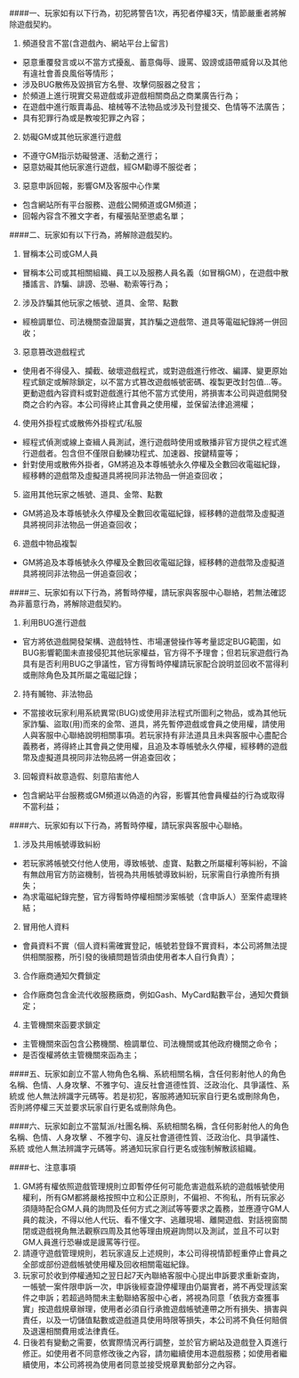####一、玩家如有以下行為，初犯將警告1次，再犯者停權3天，情節嚴重者將解除遊戲契約。

1. 頻道發言不當(含遊戲內、網站平台上留言) 
 - 惡意重覆發言或以不當方式擾亂、蓄意侮辱、謾罵、毀謗或語帶威脅以及其他有違社會善良風俗等情形；
 - 涉及BUG散佈及毀損官方名譽、攻擊伺服器之發言；
 - 於頻道上進行現實交易遊戲或非遊戲相關商品之商業廣告行為；
 - 在遊戲中進行販賣毒品、槍械等不法物品或涉及刊登援交、色情等不法廣告；
 - 具有犯罪行為或是教唆犯罪之內容；
 
2. 妨礙GM或其他玩家進行遊戲
 - 不遵守GM指示妨礙營運、活動之進行；
 - 惡意妨礙其他玩家進行遊戲，經GM勸導不服從者；
 
3. 惡意申訴回報，影響GM及客服中心作業
 - 包含網站所有平台服務、遊戲公開頻道或GM頻道；
 - 回報內容含不雅文字者，有權張貼至懲處名單；

####二、玩家如有以下行為，將解除遊戲契約。

1. 冒稱本公司或GM人員

 - 冒稱本公司或其相關組織、員工以及服務人員名義（如冒稱GM），在遊戲中散播謠言、詐騙、誹謗、恐嚇、勒索等行為；

2. 涉及詐騙其他玩家之帳號、道具、金幣、點數

 - 經檢調單位、司法機關查證屬實，其詐騙之遊戲幣、道具等電磁紀錄將一併回收；

3. 惡意篡改遊戲程式

 - 使用者不得侵入、攔截、破壞遊戲程式，或對遊戲進行修改、編譯、變更原始程式鎖定或解除鎖定，以不當方式篡改遊戲帳號密碼、複製更改封包值…等。更動遊戲內容資料或對遊戲進行其他不當方式使用，將損害本公司與遊戲開發商之合約內容。本公司得終止其會員之使用權，並保留法律追溯權；

4. 使用外掛程式或散佈外掛程式/私服

 - 經程式偵測或線上查緝人員測試，進行遊戲時使用或散播非官方提供之程式進行遊戲者。包含但不僅限自動練功程式、加速器、按鍵精靈等；
 - 針對使用或散佈外掛者，GM將追及本尊帳號永久停權及全數回收電磁紀錄，經移轉的遊戲幣及虛擬道具將視同非法物品一併追查回收；

5. 盜用其他玩家之帳號、道具、金幣、點數

 - GM將追及本尊帳號永久停權及全數回收電磁紀錄，經移轉的遊戲幣及虛擬道具將視同非法物品一併追查回收；

6. 遊戲中物品複製

 - GM將追及本尊帳號永久停權及全數回收電磁記錄，經移轉的遊戲幣及虛擬道具將視同非法物品一併追查回收；

####三、玩家如有以下行為，將暫時停權，請玩家與客服中心聯絡，若無法確認為非蓄意行為，將解除遊戲契約。

1. 利用BUG進行遊戲

 - 官方將依遊戲開發架構、遊戲特性、市場運營操作等考量認定BUG範圍，如BUG影響範圍未直接侵犯其他玩家權益，官方得不予理會；但若玩家遊戲行為具有是否利用BUG之爭議性，官方得暫時停權請玩家配合說明並回收不當得利或刪除角色及其所屬之電磁記錄；

2. 持有贓物、非法物品

 - 不當接收玩家利用系統異常(BUG)或使用非法程式所圖利之物品，或為其他玩家詐騙、盜取(用)而來的金幣、道具，將先暫停遊戲或會員之使用權，請使用人與客服中心聯絡說明相關事項。若玩家持有非法道具且未與客服中心盡配合義務者，將得終止其會員之使用權，且追及本尊帳號永久停權，經移轉的遊戲幣及虛擬道具視同非法物品將一併追查回收；

3. 回報資料故意造假、刻意陷害他人

 - 包含網站平台服務或GM頻道以偽造的內容，影響其他會員權益的行為或取得不當利益；

####六、玩家如有以下行為，將暫時停權，請玩家與客服中心聯絡。

1. 涉及共用帳號導致糾紛
 - 若玩家將帳號交付他人使用，導致帳號、虛寶、點數之所屬權利等糾紛，不論有無啟用官方防盜機制，皆視為共用帳號導致糾紛，玩家需自行承擔所有損失；
 - 為求電磁紀錄完整，官方得暫時停權相關涉案帳號（含申訴人）至案件處理終結；

2. 冒用他人資料
 - 會員資料不實（個人資料需確實登記，帳號若登錄不實資料，本公司將無法提供相關服務，所引發的後續問題皆須由使用者本人自行負責）；

3. 合作廠商通知欠費鎖定
 - 合作廠商包含金流代收服務廠商，例如Gash、MyCard點數平台，通知欠費鎖定；

4. 主管機關來函要求鎖定
 - 主管機關來函包含公務機關、檢調單位、司法機關或其他政府機關之命令；
 - 是否復權將依主管機關來函為主；
 
####五、玩家如創立不當人物角色名稱、系統相關名稱，含任何影射他人的角色名稱、色情、人身攻擊、不雅字句、違反社會道德性質、泛政治化、具爭議性、系統或  他人無法辨識字元碼等。若是初犯，客服將通知玩家自行更名或刪除角色，否則將停權三天並要求玩家自行更名或刪除角色。

####六、玩家如創立不當幫派/社團名稱、系統相關名稱，含任何影射他人的角色名稱、色情、人身攻擊 、不雅字句、違反社會道德性質、泛政治化、具爭議性、系統 或他人無法辨識字元碼等。將通知玩家自行更名或強制解散該組織。

####七、注意事項

1. GM將有權依照遊戲管理規則立即暫停任何可能危害遊戲系統的遊戲帳號使用權利，所有GM都將嚴格按照中立和公正原則，不偏袒、不徇私，所有玩家必須隨時配合GM人員的詢問及任何方式之測試等等要求之義務，並應遵守GM人員的裁決，不得以他人代玩、看不懂文字、逃離現場、離開遊戲、對話視窗關閉或遊戲視角無法觀察四周及其他等理由規避詢問以及測試，並且不可以對GM人員進行恐嚇或是謾罵等行徑。
2. 請遵守遊戲管理規則，若玩家違反上述規則，本公司得視情節輕重停止會員之全部或部份遊戲帳號使用權及回收相關電磁紀錄。
3. 玩家可於收到停權通知之翌日起7天內聯絡客服中心提出申訴要求重新查詢，一帳號一案件限申訴一次，申訴後經查證停權理由仍屬實者，將不再受理該案件之申訴；若超過時間未主動聯絡客服中心者，將視為同意「依我方查獲事實」按遊戲規章辦理，使用者必須自行承擔遊戲帳號連帶之所有損失、損害與責任，以及一切儲值點數或遊戲道具使用時限等損失，本公司將不負任何賠償及退還相關費用或法律責任。
4. 日後若有變動之需要，依實際情況再行調整，並於官方網站及遊戲登入頁進行修正。如使用者不同意修改後之內容，請勿繼續使用本遊戲服務；如使用者繼續使用，本公司將視為使用者同意並接受規章異動部分之內容。

